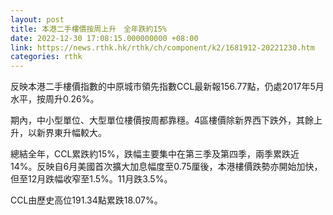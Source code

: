 ```yaml
---
layout: post
title: 本港二手樓價按周上升　全年跌約15%
date: 2022-12-30 17:08:15.000000000 +08:00
link: https://news.rthk.hk/rthk/ch/component/k2/1681912-20221230.htm
categories: rthk
---
```


反映本港二手樓價指數的中原城市領先指數CCL最新報156.77點，仍處2017年5月水平，按周升0.26%。

期內，中小型單位、大型單位樓價按周都靠穩。4區樓價除新界西下跌外，其餘上升，以新界東升幅較大。

總結全年，CCL累跌約15%，跌幅主要集中在第三季及第四季，兩季累跌近14%。反映自6月美國首次擴大加息幅度至0.75厘後，本港樓價跌勢亦開始加快，但至12月跌幅收窄至1.5%。11月跌3.5%。

CCL由歷史高位191.34點累跌18.07%。
